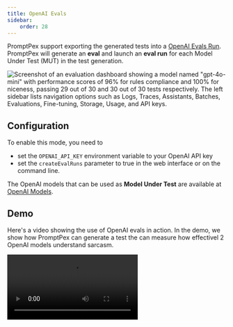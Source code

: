 ```yaml
---
title: OpenAI Evals
sidebar:
    order: 28
---
```


PromptPex support exporting the generated tests into a [OpenAI Evals Run](https://platform.openai.com/docs/api-reference/evals).
PromptPex will generate an **eval** and launch an **eval run** for each Model Under Test (MUT) in the test generation.

![Screenshot of an evaluation dashboard showing a model named "gpt-4o-mini" with performance scores of 96% for rules compliance and 100% for niceness, passing 29 out of 30 and 30 out of 30 tests respectively. The left sidebar lists navigation options such as Logs, Traces, Assistants, Batches, Evaluations, Fine-tuning, Storage, Usage, and API keys.](https://github.com/user-attachments/assets/988f9b7e-95a9-450f-9475-61a887a3f85f)

## Configuration

To enable this mode, you need to

- set the `OPENAI_API_KEY` environment variable to your OpenAI API key
- set the `createEvalRuns` parameter to true in the web interface or on the command line.

The OpenAI models that can be used as **Model Under Test** are available at [OpenAI Models](https://platform.openai.com/docs/models).

## Demo

Here's a video showing the use of OpenAI evals in action.  In the demo, we show how PromptPex can generate a test the can measure how effectivel 2 OpenAI models understand sarcasm.

<video
    src="[Using PromptPex with OpenAI Evals](https://github.com/user-attachments/assets/edb887fc-558f-46df-9bca-2fc8da2df297)"
    controls
/>


